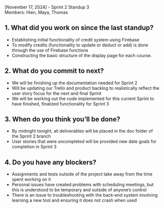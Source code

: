 [November 17, 2024] - Sprint 2 Standup 3 <br>
Members: Hien, Maya, Thomas <br>

## 1. What did you work on since the last standup? 
- Establishing initial functionality of credit system using Firebase <br>
- To modify credits (functionality to update or deduct or add) is done through the use of Firebase functions <br>
- Constructing the basic structure of the display page for each course. <br>


## 2. What do you commit to next?
- We will be finishing up the documentation needed for Sprint 2 <br>
- Will be updating our Trello and product backlog to realistically reflect the user story focus for the next and final Sprint <br>
- We will be working out the code implemented for this current Sprint to have finished, finalized functionality for Sprint 3 <br>


## 3. When do you think you’ll be done?
- By midnight tonight, all deliverables will be placed in the doc folder of the Sprint 2 branch <br>
- User stories that were uncompleted will be provided new date goals for completion in Sprint 3 <br>


## 4. Do you have any blockers? 
- Assignments and tests outside of the project take away from the time spent working on it <br>
- Personal issues have created problems with scheduling meetings, but this is understood to be temporary and outside of anyone’s control <br>
- There is an issue to troubleshooting with the back-end system involving learning a new tool and ensuring it does not crash when used <br>

